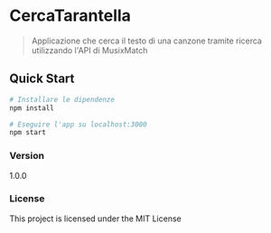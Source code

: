 # CercaTarantella

> Applicazione che cerca il testo di una canzone tramite ricerca utilizzando l'API di MusixMatch

## Quick Start

```bash
# Installare le dipendenze
npm install

# Eseguire l'app su localhost:3000
npm start
```

### Version

1.0.0

### License

This project is licensed under the MIT License
